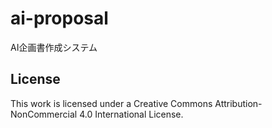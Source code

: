 # ai-proposal
AI企画書作成システム

## License
This work is licensed under a Creative Commons Attribution-NonCommercial 4.0 International License.
